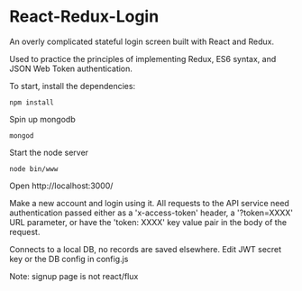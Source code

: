 # React-Redux-Login
An overly complicated stateful login screen built with React and Redux.

Used to practice the principles of implementing Redux, ES6 syntax, and JSON Web Token authentication.

To start, install the dependencies: 
```
npm install
```

Spin up mongodb
```
mongod
```

Start the node server 
```
node bin/www
```

Open http://localhost:3000/

Make a new account and login using it. 
All requests to the API service need authentication passed either as a 'x-access-token' header, a '?token=XXXX' URL parameter, or have the 'token: XXXX' key value pair in the body of the request.

Connects to a local DB, no records are saved elsewhere. 
Edit JWT secret key or the DB config in config.js

Note: signup page is not react/flux
